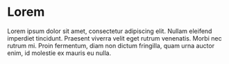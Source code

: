 # Lorem
Lorem ipsum dolor sit amet, consectetur adipiscing elit.
Nullam eleifend imperdiet tincidunt. Praesent viverra velit eget rutrum venenatis.
Morbi nec rutrum mi. Proin fermentum, diam non dictum fringilla, quam urna auctor enim, id molestie ex mauris eu nulla.
